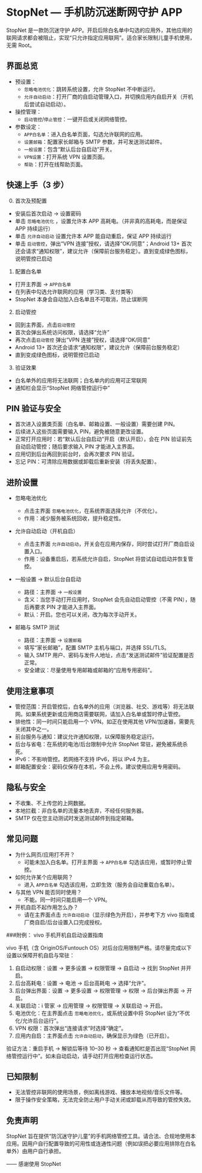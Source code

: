 # StopNet — 手机防沉迷断网守护 APP

StopNet 是一款防沉迷守护 APP。开启后除白名单中勾选的应用外，其他应用的联网请求都会被阻止，实现“只允许指定应用联网”。适合家长限制儿童手机使用，无需 Root。

## 界面总览

- 预设置：
  - `忽略电池优化`：跳转系统设置，允许 StopNet 不中断运行。
  - `允许自动启动`：打开厂商的自启动管理入口，并切换应用内自启开关（开机后尝试自动启动）。
- 操控管理：
  - `启动管控`/`停止管控`：一键开启或关闭网络管控。
- 参数设定：
  - `APP白名单`：进入白名单页面，勾选允许联网的应用。
  - `设置邮箱`：配置家长邮箱与 SMTP 参数，并可发送测试邮件。
  - `一般设置`：包含“默认后台自启动”开关。
  - `VPN设置`：打开系统 VPN 设置页面。
  - `帮助`：打开在线帮助页面。

## 快速上手（3 步）

0. 首次及预配置

- 安装后首次启动 → 设置密码
- 单击 `忽略电池优化` ，设置允许本 APP 高耗电。（并非真的高耗电，而是保证 APP 持续运行）
- 单击 `允许自动启动` 设置允许本 APP 能自动重启，保证 APP 持续运行
- 单击 `启动管控`，弹出“VPN 连接”授权，请选择“OK/同意”；Android 13+ 首次还会请求“通知权限”，建议允许（保障前台服务稳定）。直到变成绿色图标，说明管控已启动

1. 配置白名单

- 打开主界面 → `APP白名单`
- 在列表中勾选允许联网的应用（学习类、支付类等）
- StopNet 本身会自动加入白名单且不可取消，防止误断网

2. 启动管控

- 回到主界面，点击`启动管控`
- 首次会弹出系统访问权限，请选择“允许”
- 再次点击`启动管控` 弹出“VPN 连接”授权，请选择“OK/同意”
- Android 13+ 首次还会请求“通知权限”，建议允许（保障前台服务稳定）
- 直到变成绿色图标，说明管控已启动

3. 验证效果

- 白名单外的应用将无法联网；白名单内的应用可正常联网
- 通知栏会显示“StopNet 网络管控运行中”

## PIN 验证与安全

- 首次进入设置类页面（白名单、邮箱设置、一般设置）需要创建 PIN。
- 后续进入这些页面需要输入 PIN，避免被随意更改设置。
- 正常打开应用时：若“默认后台自启动”开启（默认开启），会在 PIN 验证前先自动启动管控；随后要求输入 PIN 才能进入主界面。
- 应用切到后台再回到前台时，会再次要求 PIN 验证。
- 忘记 PIN：可清除应用数据或卸载后重新安装（将丢失配置）。

## 进阶设置

- 忽略电池优化

  - 点击主界面 `忽略电池优化`，在系统界面选择允许（不优化）。
  - 作用：减少服务被系统回收，提升稳定性。

- 允许自动启动（开机自启）

  - 点击主界面 `允许自动启动`，开关会在应用内保存，同时尝试打开厂商自启设置入口。
  - 作用：设备重启后，若系统允许自启，StopNet 将尝试自动启动并恢复管控。

- 一般设置 → 默认后台自启动

  - 路径：主界面 → `一般设置`
  - 含义：当您手动打开应用时，StopNet 会先自动启动管控（不需 PIN），随后再要求 PIN 才能进入主界面。
  - 默认：开启。您也可以关闭，改为每次手动开关。

- 邮箱与 SMTP 测试
  - 路径：主界面 → `设置邮箱`
  - 填写“家长邮箱”，配置 SMTP 主机与端口，并选择 SSL/TLS。
  - 输入 SMTP 用户、密码与发件人地址，点击“发送测试邮件”验证配置是否正常。
  - 安全建议：尽量使用专用邮箱或邮箱的“应用专用密码”。

## 使用注意事项

- 管控范围：开启管控后，白名单外的应用（浏览器、社交、游戏等）将无法联网。如果系统更新或应用商店需要联网，请加入白名单或暂时停止管控。
- 排他性：同一时间只能启用一个 VPN。如正在使用其他 VPN/加速器，需要先关闭其中之一。
- 前台服务与通知：建议允许通知权限，以保障服务稳定运行。
- 后台与省电：在系统的电池/后台限制中允许 StopNet 常驻，避免被系统杀死。
- IPv6：不影响管控。若网络不支持 IPv6，将以 IPv4 为主。
- 邮箱配置安全：密码仅保存在本机，不会上传。建议使用应用专用密码。

## 隐私与安全

- 不收集、不上传您的上网数据。
- 本地拦截：非白名单的流量本地丢弃，不经任何服务器。
- SMTP 仅在您主动测试时发送测试邮件到指定邮箱。

## 常见问题

- 为什么网页/应用打不开？
  - 可能未加入白名单。打开主界面 → `APP白名单` 勾选该应用，或暂时停止管控。
- 如何允许某个应用联网？
  - 进入 `APP白名单` 勾选该应用，立即生效（服务会自动重载白名单）。
- 与其他 VPN 能否同时使用？
  - 不能。同一时间只能启用一个 VPN。
- 开机自启不起作用怎么办？
  - 请在主界面点击 `允许自动启动`（显示绿色为开启），并参考下方 vivo 指南或厂商自启/后台设置入口完成授权。

###附例： vivo 手机开机自启动设置指南

vivo 手机（含 OriginOS/Funtouch OS）对后台应用限制严格。请尽量完成以下设置以保障开机自启与常驻：

1. 自启动权限：设置 → 更多设置 → 权限管理 → 自启动 → 找到 StopNet 并开启。
2. 后台高耗电：设置 → 电池 → 后台高耗电 → 选择“允许”。
3. 后台弹出界面：设置 → 更多设置 → 权限管理 → 权限 → 后台弹出界面 → 开启。
4. 关联启动：i 管家 → 应用管理 → 权限管理 → 关联启动 → 开启。
5. 电池优化：在主界面点击 `忽略电池优化`，或系统设置中将 StopNet 设为“不优化/允许后台运行”。
6. VPN 权限：首次弹出“连接请求”时选择“确定”。
7. 应用内自启：主界面点击 `允许自动启动`，确保显示为绿色（已开启）。

验证方法：重启手机 → 解锁后等待 10–30 秒 → 查看通知栏是否出现“StopNet 网络管控运行中”。如未自动启动，请手动打开应用检查运行状态。

## 已知限制

- 无法管控非联网的使用场景，例如离线游戏、播放本地视频/音乐文件等。
- 限于操作安全策略，无法完全防止用户手动关闭或卸载从而导致的管控失效。

## 免责声明

StopNet 旨在提供“防沉迷守护儿童”的手机网络管控工具。请合法、合规地使用本应用。因用户自行配置导致的可用性或连通性问题（例如误把必要应用排除在白名单外）由用户自行承担。

—— 感谢使用 StopNet
